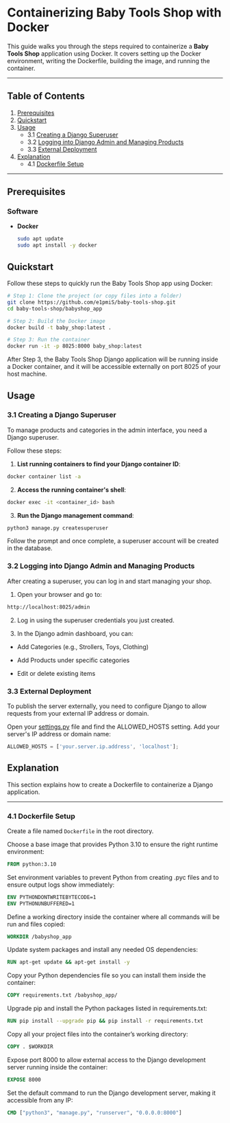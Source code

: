 # Containerizing Baby Tools Shop with Docker

This guide walks you through the steps required to containerize a **Baby Tools Shop** application using Docker. It covers setting up the Docker environment, writing the Dockerfile, building the image, and running the container.

---

## Table of Contents

1. [Prerequisites](#prerequisites)  
2. [Quickstart](#quickstart)  
3. [Usage](#usage)  
   - 3.1 [Creating a Django Superuser](#31-creating-a-django-superuser)  
   - 3.2 [Logging into Django Admin and Managing Products](#32-logging-into-django-admin-and-managing-products)
   - 3.3 [External Deployment](#33-external-deployment)
4. [Explanation](#explanation)  
   - 4.1 [Dockerfile Setup](#41-dockerfile-setup)

---

## Prerequisites

### Software

- **Docker**  
  ```bash
  sudo apt update
  sudo apt install -y docker
    ```
  
## Quickstart 

Follow these steps to quickly run the Baby Tools Shop app using Docker:

```bash
# Step 1: Clone the project (or copy files into a folder)
git clone https://github.com/e1pmiS/baby-tools-shop.git
cd baby-tools-shop/babyshop_app
```
```bash
# Step 2: Build the Docker image
docker build -t baby_shop:latest .
```
```bash
# Step 3: Run the container
docker run -it -p 8025:8000 baby_shop:latest
```

After Step 3, the Baby Tools Shop Django application will be running inside a Docker container, and it will be accessible externally on port 8025 of your host machine.

## Usage

### 3.1 Creating a Django Superuser

To manage products and categories in the admin interface, you need a Django superuser.

Follow these steps:

1. **List running containers to find your Django container ID**:

```bash
docker container list -a
```

2. **Access the running container's shell**:

```bash
docker exec -it <container_id> bash
```
3. **Run the Django management command**:

```bash
python3 manage.py createsuperuser
```
Follow the prompt and once complete, a superuser account will be created in the database.

### 3.2 Logging into Django Admin and Managing Products

After creating a superuser, you can log in and start managing your shop.

1. Open your browser and go to:

```bash
http://localhost:8025/admin
```

2. Log in using the superuser credentials you just created.

3. In the Django admin dashboard, you can:

* Add Categories (e.g., Strollers, Toys, Clothing)

* Add Products under specific categories

* Edit or delete existing items

### 3.3 External Deployment

To publish the server externally, you need to configure Django to allow requests from your external IP address or domain.

Open your [settings.py](settings.py) file and find the ALLOWED_HOSTS setting. Add your server's IP address or domain name:

```javascript
ALLOWED_HOSTS = ['your.server.ip.address', 'localhost'];
```

## Explanation

This section explains how to create a Dockerfile to containerize a Django application.

---

### 4.1 Dockerfile Setup

Create a file named `Dockerfile` in the root directory.

Choose a base image that provides Python 3.10 to ensure the right runtime environment:

```Dockerfile
FROM python:3.10
```

Set environment variables to prevent Python from creating .pyc files and to ensure output logs show immediately:

```Dockerfile
ENV PYTHONDONTWRITEBYTECODE=1
ENV PYTHONUNBUFFERED=1
```

Define a working directory inside the container where all commands will be run and files copied:

```Dockerfile
WORKDIR /babyshop_app
```

Update system packages and install any needed OS dependencies:

```Dockerfile
RUN apt-get update && apt-get install -y
```

Copy your Python dependencies file so you can install them inside the container:

```Dockerfile
COPY requirements.txt /babyshop_app/
```

Upgrade pip and install the Python packages listed in requirements.txt:

```Dockerfile
RUN pip install --upgrade pip && pip install -r requirements.txt
```

Copy all your project files into the container’s working directory:

```Dockerfile
COPY . $WORKDIR
```

Expose port 8000 to allow external access to the Django development server running inside the container:

```Dockerfile
EXPOSE 8000
```

Set the default command to run the Django development server, making it accessible from any IP:

```Dockerfile
CMD ["python3", "manage.py", "runserver", "0.0.0.0:8000"]
```